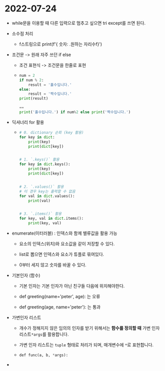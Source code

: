 # 2022-07-24

- while문을 이용할 때 다른 입력으로 멈추고 싶으면 tri except를 쓰면 된다.

- 소수점 처리
  
  - f스트링으로  print(f'{ 숫자: .원하는 자리수f}')

- 조건문 -> 원래 자주 쓰던 if else
  
  - 조건 표현식 -> 조건문을 한줄로 표현
  
  - ```python
    num = 2
    if num % 2:
        result = '홀수입니다.'
    else:
        result = '짝수입니다.'
    print(result)
    
    ==
    print('홀수입니다.') if num%2 else print('짝수입니다.')
    ```

- 딕셔너리  for 활용
  
  - ```python
    # 0. dictionary 순회 (key 활용)
    for key in dict:
        print(key)
        print(dict[key])
    
    
    # 1. `.keys()` 활용
    for key in dict.keys():
        print(key)
        print(dict[key])
    
    
    # 2. `.values()` 활용
    # 이 경우 key는 출력할 수 없음
    for val in dict.values():
        print(val)
    
    
    # 3. `.items()` 활용
    for key, val in dict.items():
        print(key, val)
    ```

- enumerate(이터러블) : 인덱스와 함께 밸류값을 활용 가능
  
  - 요소의 인덱스(위치)와 요소값을 같이 저장할 수 있다.
  
  - list로 뽑으면 인덱스와 요소가 튜플로 묶여있다.
  
  - 0부터 세지 않고 숫자를 바꿀 수 있다.

- 기본인자 (함수)
  
  - 기본 인자는 기본 인자가 아닌 친구들 다음에 위치해야한다.
  
  - def greeting(name='peter', age): 는 오류
  
  - def greeting(age, name='peter'): 는 통과

- 가변인자 리스트
  
  - 개수가 정해지지 않은 임의의 인자를 받기 위해서는 **함수를 정의할 때** 가변 인자 리스트`*args`를 활용합니다.
  
  - 가변 인자 리스트는 `tuple` 형태로 처리가 되며, 매개변수에 `*`로 표현합니다.
  
  - ```python
    def func(a, b, *args):
    ```

- 




































